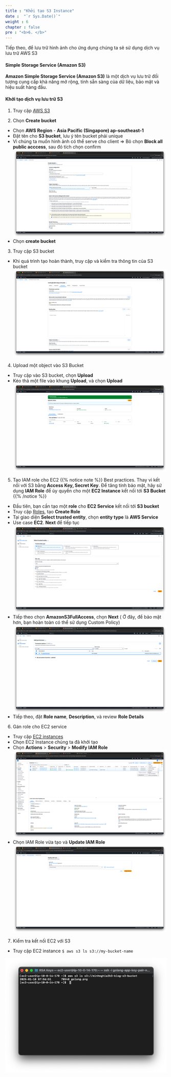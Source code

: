 ```yaml
---
title : "Khởi tạo S3 Instance"
date :  "`r Sys.Date()`"
weight : 6
chapter : false
pre : "<b>6. </b>"
---
```


Tiếp theo, để lưu trữ hình ảnh cho ứng dụng chúng ta sẽ sử dụng dịch vụ lưu trữ AWS S3

#### Simple Storage Service (Amazon S3)

**Amazon Simple Storage Service (Amazon S3)** là một dịch vụ lưu trữ đối tượng cung cấp khả năng mở rộng, tính sẵn sàng của dữ liệu, bảo mật và hiệu suất hàng đầu.

#### Khởi tạo dịch vụ lưu trữ S3
1. Truy cập [AWS S3](https://ap-southeast-1.console.aws.amazon.com/s3/home?region=ap-southeast-1#)

2. Chọn **Create bucket**
- Chọn **AWS Region** - **Asia Pacific (Singapore) ap-southeast-1**
- Đặt tên cho **S3 bucket**, lưu ý tên bucket phải unique
- Vì chúng ta muốn hình ảnh có thể serve cho client => Bỏ chọn **Block all public acccess**, sau đó tích chọn confirm
![create-bucket.png](/images/6-create-s3-instance/create-bucket.png)
- Chọn **create bucket**

3. Truy cập S3 bucket
- Khi quá trình tạo hoàn thành, truy cập và kiểm tra thông tin của S3 bucket
![s3-bucket.png](/images/6-create-s3-instance/s3-bucket.png)

4. Upload một object vào S3 Bucket
- Truy cập vào S3 bucket, chọn **Upload**
- Kéo thả một file vào khung **Upload**, và chọn **Upload**
![upload-object.png](/images/6-create-s3-instance/upload-object.png)

5. Tạo IAM role cho EC2
{{% notice note %}}
Best practices. Thay vì kết nối với S3 bằng **Access Key, Secret Key**. Để tăng tính bảo mật, hãy sử dụng **IAM Role** để ủy quyền cho một **EC2 Instance** kết nối tới **S3 Bucket**
{{% /notice %}}
- Đầu tiên, bạn cần tạo một **role** cho **EC2 Service** kết nối tới **S3 bucket**
- Truy cập [Roles](https://us-east-1.console.aws.amazon.com/iam/home?region=us-east-1#/roles), tạo **Create Role**
- Tại giao diện **Select trusted entity**, chọn **entity type** là **AWS Service**
- Use case **EC2**. **Next** để tiếp tục
![iam-role.png](/images/6-create-s3-instance/iam-role.png)
- Tiếp theo chọn **AmazonS3FullAccess**, chọn **Next** ( Ở đây, để bảo mật hơn, bạn hoàn toàn có thể sử dụng Custom Policy)
![policy.png](/images/6-create-s3-instance/policy.png)
- Tiếp theo, đặt **Role name**, **Description**, và review **Role Details**

6. Gán role cho EC2 service
- Truy cập [EC2 instances](https://ap-southeast-1.console.aws.amazon.com/ec2/home?region=ap-southeast-1#Instances:)
- Chọn EC2 Instance chúng ta đã khởi tạo
- Chọn **Actions** > **Security** > **Modify IAM Role**
![attach-role.png](/images/6-create-s3-instance/attach-role.png)
- Chọn IAM Role vừa tạo và **Update IAM Role**
![update-iam-role.png](/images/6-create-s3-instance/update-iam-role.png)

7. Kiểm tra kết nối EC2 với S3 
- Truy cập EC2 instance `$ aws s3 ls s3://my-bucket-name`

![ec2-to-s3.png](/images/6-create-s3-instance/ec2-to-s3.png)
